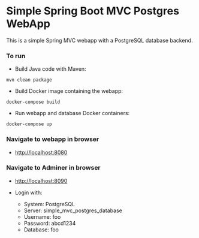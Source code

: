# Simple Spring Boot MVC Postgres WebApp

This is a simple Spring MVC webapp with a PostgreSQL database backend.

### To run
* Build Java code with Maven:
```
mvn clean package
```
* Build Docker image containing the webapp:
```
docker-compose build
```
* Run webapp and database Docker containers:
```
docker-compose up
```

### Navigate to webapp in browser
* [http://localhost:8080](http://localhost:8080)

### Navigate to Adminer in browser
* [http://localhost:8090](http://localhost:8090)

* Login with:
  * System: PostgreSQL
  * Server: simple_mvc_postgres_database
  * Username: foo
  * Password: abcd1234
  * Database: foo
